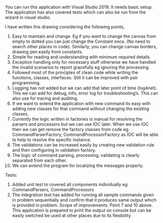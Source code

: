 You can run this application with Visual Studio 2019. It needs basic setup.
The application has also covered tests which can also be run from the wizard in visual studio.

I have written this drawing considering the following points,
1) Easy to maintain and change. Eg if you want to change the canvas from empty to dotted you can just change the Constant once. (No need to search other places in code). Similarly, you can change canvas borders, drawing pen easily from constants.
2) Simple for reading and understanding with minimum required details.
3) Exception handling only for necessary stuff otherwise we have handled the invalid scenarios to report gracefully eg ignoring the processing.
4) Followed most of the principles of clean code while writing the functions, classes, interfaces. Still it can be improved with pair programming.
5) Logging has not added but we can add that later point of time (log4net). This we can add for debug, info, error log for troubleshooting’s. This can also use for tracing and auditing.
6) If we want to extend the application with new command its easy with adding new classes for that command without changing the existing classes.
7) Currently the logic written in factories is manual for resolving the parsers and processors but we can use IOC later. When we use IOC then we can get remove the factory classes from code eg. CommandParserFactory, CommandProcessorFactory as IOC will be able to help to resolve the specific instance.
8) The validations can be increased easily by creating new validation rule and then configuring in validation factory.
9) The logic of command parsing, processing, validating is clearly separated from each other.
10) We can extend the program for localizing the messages properly.

Tests:
1)	Added unit test to covered all components individually eg CommandParsers, CommandProcessors
2)	The integration test has added for running all sample commands given in problem sequentially and confirm that it produces same output which is provided in problem.
Scope of improvements:
Point 7 and 10 above.
This application is prepared to print the output on console but can be easily switched be used at other places due to its flexibility.
